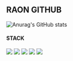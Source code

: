 <h2 align="left">RAON GITHUB</h2>
<span align="left">
  <p>

![Anurag's GitHub stats](https://github-readme-stats.vercel.app/api?username=Raon98&count_private=true)
  <h4>STACK</h4>
  <div>
  <img src="https://img.shields.io/badge/VUE.JS-86E57F?style=flat-square&logo=VUE.JS&logoColor=white"/>
  <img src="https://img.shields.io/badge/-ReactJs-61DAFB?logo=react&logoColor=white&style=flat-square"/>
  <img src="https://img.shields.io/badge/JAVASCRIPT-FFE400?style=flat-square&logo=JAVASCRIPT&logoColor=white"/>
  <img src="https://shields.io/badge/TypeScript-3178C6?logo=TypeScript&logoColor=FFF&style=flat-square"/>
  <img src="https://img.shields.io/badge/Java-ED8B00?style=flat-square&logo=openjdk&logoColor=white"/>
  </div>
  </p>
  </span>
